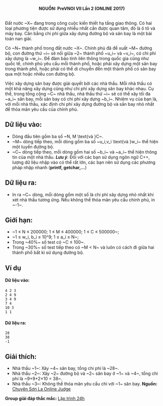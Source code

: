 **<center>NGUỒN: PreVNOI Ⅶ Lần 2 (ONLINE 2017)</center>**
<br>

Đất nước ~X~ đang trong công cuộc kiến thiết hạ tầng giao thông. Có hai loại phương tiện được sử dụng nhiều nhất cần được quan tâm, đó là ô tô và máy bay. Cân bằng chi phí giữa xây dựng đường bộ và sân bay là một bài toán nan giải.

Có ~N~ thành phố trong đất nước ~X~. Chính phủ đã đề xuất ~M~ đường bộ, con đường thứ ~i~ sẽ nối giữa ~2~ thành phố ~u_i~ và ~v_i~, có chi phí xây dựng là ~w_i~. Để đảm bảo tính liên thông trong quốc gia cũng như quốc tế, chính phủ yêu cầu mỗi thành phố, hoặc phải xây dựng một sân bay trong thành phố, hoặc phải có thể di chuyển đến một thành phố có sân bay qua một hoặc nhiều con đường bộ.

Việc xây dựng sân bay được giải quyết bởi các nhà thầu. Mỗi nhà thầu có một khả năng xây dựng cũng như chi phí xây dựng sân bay khác nhau. Cụ thể, trong tổng cộng ~C~ nhà thầu, nhà thầu thứ ~i~ sẽ có thể xây tối đa ~a_i~ sân bay, mỗi sân bay có chi phí xây dựng ~b_i~.
Nhiệm vụ của bạn là, với mỗi nhà thầu, xác định chi phí xây dựng đường bộ và sân bay nhỏ nhất để thỏa mãn yêu cầu của chính phủ.


## Dữ liệu vào:
- Dòng đầu tiên gồm ba số ~N, M \text{và }C~.
- ~M~ dòng tiếp theo, mỗi dòng gồm ba số ~u_i,v_i \text{và }w_i~ thể hiện một tuyến đường bộ.
- ~C~ dòng tiếp theo, mỗi dòng gồm hai số ~b_i~ và ~a_i~ thể hiện thông tin của một nhà thầu.
***Lưu ý***: Đối với các bạn sử dụng ngôn ngữ C++, lượng dữ liệu nhập vào có thể rất lớn, các bạn nên sử dụng các phương pháp nhập nhanh (**printf, getchar,…**)

## Dữ liệu ra:
- In ra ~C~ dòng, mỗi dòng gồm một số là chi phí xây dựng nhỏ nhất khi xét nhà thầu tương ứng. Nếu không thể thỏa mãn yêu cầu chính phủ, in ~-1~.

## Giới hạn:
- ~1 ≤ N ≤ 200000; 1 ≤ M ≤ 400000; 1 ≤ C ≤ 500000~;
- ~1 ≤ w_i, b_i ≤ 10^9; 1 ≤ a_i ≤ N~;
- Trong ~40\%~ số test có ~C ≤ 100~.
- Trong ~30\%~ số test tiếp theo có ~M < N~ và luôn có cách đi giữa hai thành phố bất kì sử dụng đường bộ.

## Ví dụ
#### Dữ liệu vào:
```
4 2 3
2 4 9
3 4 9
7 4
10 3
1 1
```

#### Dữ liệu ra:
```
28
38
-1
```

## Giải thích:
- Nhà thầu ~1~: Xây ~4~ sân bay, tổng chi phí là ~28~.
- Nhà thầu ~2~: Xây ~2~ đường bộ và ~2~ sân bay ở ~1~ và ~4~, tổng chi phí là ~9+9+2×10 = 38~.
- Nhà thầu ~3~: Không thể thỏa mãn yêu cầu chỉ với ~1~ sân bay.
**Nguồn:** [Chuyên Sơn La Online Judge](http://csloj.ddns.net/)

**Group giải đáp thắc mắc:** [Lập trình 24h](https://www.facebook.com/groups/1386904321519984)
